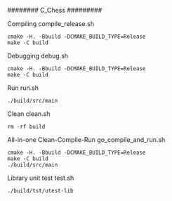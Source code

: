 ######## C_Chess #########

Compiling
compile_release.sh
```shell script
cmake -H. -Bbuild -DCMAKE_BUILD_TYPE=Release
make -C build
```

Debugging
debug.sh
```shell script
cmake -H. -Bbuild -DCMAKE_BUILD_TYPE=Release
make -C build
```

Run
run.sh
```shell script
./build/src/main
```

Clean
clean.sh
```shell script
rm -rf build
```

All-in-one Clean-Compile-Run
go_compile_and_run.sh
```shell script
cmake -H. -Bbuild -DCMAKE_BUILD_TYPE=Release
make -C build
./build/src/main
```

Library unit test
test.sh
```shell script
./build/tst/utest-lib
```